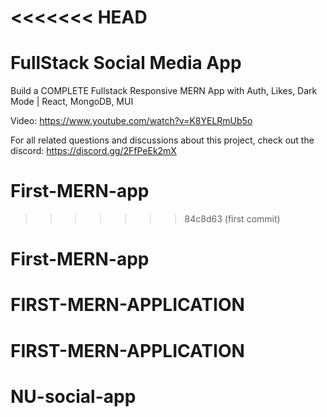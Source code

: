 <<<<<<< HEAD
=======
# FullStack Social Media App

Build a COMPLETE Fullstack Responsive MERN App with Auth, Likes, Dark Mode | React, MongoDB, MUI

Video: https://www.youtube.com/watch?v=K8YELRmUb5o

For all related questions and discussions about this project, check out the discord: https://discord.gg/2FfPeEk2mX
# First-MERN-app
>>>>>>> 84c8d63 (first commit)
# First-MERN-app
# FIRST-MERN-APPLICATION
# FIRST-MERN-APPLICATION
# NU-social-app
